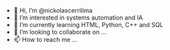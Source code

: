 - 👋 Hi, I’m @nickolascerrilima
- 👀 I’m interested in systems automation and IA
- 🌱 I’m currently learning HTML, Python, C++ and SQL
- 💞️ I’m looking to collaborate on ...
- 📫 How to reach me ...

<!---
nickolascerrilima/nickolascerrilima is a ✨ special ✨ repository because its `README.md` (this file) appears on your GitHub profile.
You can click the Preview link to take a look at your changes.
--->
